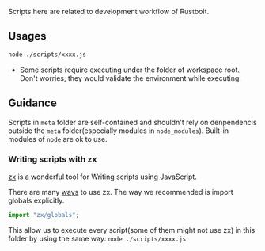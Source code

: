 Scripts here are related to development workflow of Rustbolt.

## Usages

```bash
node ./scripts/xxxx.js
```

- Some scripts require executing under the folder of workspace root. Don't worries, they would validate the environment while executing.

## Guidance

Scripts in `meta` folder are self-contained and shouldn't rely on denpendencis outside the `meta` folder(especially modules in `node_modules`). Built-in modules of `node` are ok to use.

### Writing scripts with zx

[zx](https://github.com/google/zx) is a wonderful tool for Writing scripts using JavaScript.

There are many [ways](https://github.com/google/zx#documentation) to use zx. The way we recommended is import globals explicitly.

```js
import "zx/globals";
```

This allow us to execute every script(some of them might not use zx) in this folder by using the same way: `node ./scripts/xxxx.js`
